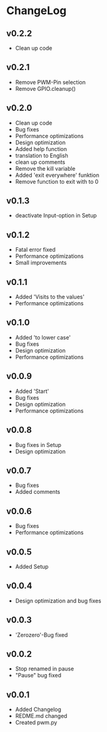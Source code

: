 ChangeLog
=========

v0.2.2
------------
- Clean up code

v0.2.1
------------
- Remove PWM-Pin selection
- Remove GPIO.cleanup()

v0.2.0
------------
- Clean up code
- Bug fixes
- Performance optimizations
- Design optimization
- Added help function
- translation to English
- clean up comments
- Remove the kill variable
- Added 'exit everywhere' funktion
- Remove function to exit with to 0

v0.1.3
------------
- deactivate Input-option in Setup

v0.1.2
------------
- Fatal error fixed
- Performance optimizations
- Small improvements

v0.1.1
------------
- Added 'Visits to the values'
- Performance optimizations

v0.1.0
------------
- Added 'to lower case'
- Bug fixes
- Design optimization
- Performance optimizations

v0.0.9
------------
- Added 'Start'
- Bug fixes
- Design optimization
- Performance optimizations

v0.0.8
------------
- Bug fixes in Setup
- Design optimization

v0.0.7
------------
- Bug fixes
- Added comments

v0.0.6
------------
- Bug fixes
- Performance optimizations

v0.0.5
------------
- Added Setup

v0.0.4
------------
- Design optimization and bug fixes

v0.0.3
------------
- 'Zerozero'-Bug fixed

v0.0.2
------------
- Stop renamed in pause
- "Pause" bug fixed

v0.0.1
------------
- Added Changelog
- REDME.md changed
- Created pwm.py